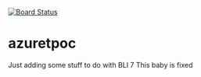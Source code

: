 [![Board Status](https://dev.azure.com/paulbasha/160f8b45-c27e-4c1b-bd66-5e27022612ed/20f1b440-39f6-4893-a510-2946c21be3ca/_apis/work/boardbadge/ca6f3113-0a70-4e27-a7e5-b7080df8ef90)](https://dev.azure.com/paulbasha/160f8b45-c27e-4c1b-bd66-5e27022612ed/_boards/board/t/20f1b440-39f6-4893-a510-2946c21be3ca/Microsoft.RequirementCategory)
# azuretpoc
Just adding some stuff to do with BLI 7
This baby is fixed
